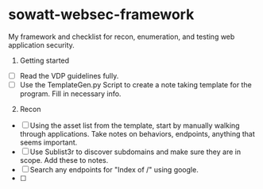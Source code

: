 # sowatt-websec-framework
My framework and checklist for recon, enumeration, and testing web application security.

1. Getting started
- [ ] Read the VDP guidelines fully.  
- [ ] Use the TemplateGen.py Script to create a note taking template for the program. Fill in necessary info.

2. Recon
- [ ] Using the asset list from the template, start by manually walking through applications. Take notes on behaviors, endpoints, anything that seems important.
- [ ] Use Sublist3r to discover subdomains and make sure they are in scope. Add these to notes.
- [ ] Search any endpoints for "Index of /" using google. 
- [ ] 
